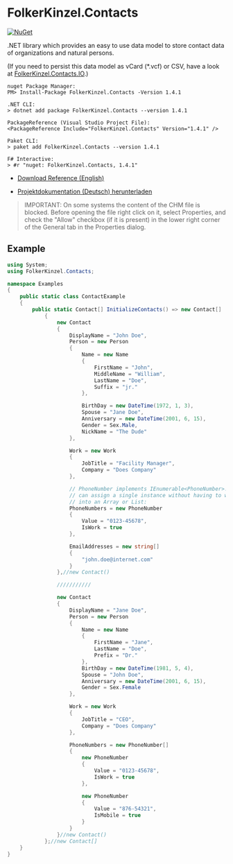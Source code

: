# FolkerKinzel.Contacts
[![NuGet](https://img.shields.io/nuget/v/FolkerKinzel.Contacts)](https://www.nuget.org/packages/FolkerKinzel.Contacts/)


.NET library which provides an easy to use data model to store contact data of organizations and natural persons.

(If you need to persist this data model as vCard (*.vcf) or CSV, have a look at [FolkerKinzel.Contacts.IO](https://github.com/FolkerKinzel/Contacts.IO).)

```
nuget Package Manager:
PM> Install-Package FolkerKinzel.Contacts -Version 1.4.1

.NET CLI:
> dotnet add package FolkerKinzel.Contacts --version 1.4.1

PackageReference (Visual Studio Project File):
<PackageReference Include="FolkerKinzel.Contacts" Version="1.4.1" />

Paket CLI:
> paket add FolkerKinzel.Contacts --version 1.4.1

F# Interactive:
> #r "nuget: FolkerKinzel.Contacts, 1.4.1"
```

* [Download Reference (English)](https://github.com/FolkerKinzel/Contacts/blob/master/ProjectReference/1.4.1/FolkerKinzel.Contacts.en.chm)

* [Projektdokumentation (Deutsch) herunterladen](https://github.com/FolkerKinzel/Contacts/blob/master/ProjectReference/1.4.1/FolkerKinzel.Contacts.de.chm)

> IMPORTANT: On some systems the content of the CHM file is blocked. Before opening the file right click on it, select Properties, and check the "Allow" checkbox (if it is present) in the lower right corner of the General tab in the Properties dialog.

## Example
```csharp
using System;
using FolkerKinzel.Contacts;

namespace Examples
{
    public static class ContactExample
    {
        public static Contact[] InitializeContacts() => new Contact[]
            {
                new Contact
                {
                    DisplayName = "John Doe",
                    Person = new Person
                    {
                        Name = new Name
                        {
                            FirstName = "John",
                            MiddleName = "William",
                            LastName = "Doe",
                            Suffix = "jr."
                        },

                        BirthDay = new DateTime(1972, 1, 3),
                        Spouse = "Jane Doe",
                        Anniversary = new DateTime(2001, 6, 15),
                        Gender = Sex.Male,
                        NickName = "The Dude"
                    },

                    Work = new Work
                    {
                        JobTitle = "Facility Manager",
                        Company = "Does Company"
                    },

                    // PhoneNumber implements IEnumerable<PhoneNumber>. So you
                    // can assign a single instance without having to wrap it 
                    // into an Array or List:
                    PhoneNumbers = new PhoneNumber
                    {
                        Value = "0123-45678",
                        IsWork = true
                    },

                    EmailAddresses = new string[]
                    {
                        "john.doe@internet.com"
                    }
                },//new Contact()

                ///////////

                new Contact
                {
                    DisplayName = "Jane Doe",
                    Person = new Person
                    {
                        Name = new Name
                        {
                            FirstName = "Jane",
                            LastName = "Doe",
                            Prefix = "Dr."
                        },
                        BirthDay = new DateTime(1981, 5, 4),
                        Spouse = "John Doe",
                        Anniversary = new DateTime(2001, 6, 15),
                        Gender = Sex.Female
                    },

                    Work = new Work
                    {
                        JobTitle = "CEO",
                        Company = "Does Company"
                    },

                    PhoneNumbers = new PhoneNumber[]
                    {
                        new PhoneNumber
                        {
                            Value = "0123-45678",
                            IsWork = true
                        },

                        new PhoneNumber
                        {
                            Value = "876-54321",
                            IsMobile = true
                        }
                    }
                }//new Contact()
            };//new Contact[]
    }
}
```

